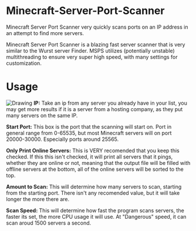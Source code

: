 # Minecraft-Server-Port-Scanner
Minecraft Server Port Scanner very quickly scans ports on an IP address in an attempt to find more servers.

Minecraft Server Port Scanner is a blazing fast server scanner that is very similar to the Wurst server Finder.
MSPS utilizes (potentially unstable) multithreading to ensure very super high speed, with many settings for customization.

# Usage
![Drawing](https://user-images.githubusercontent.com/64995932/148468430-557dc2f6-be2c-4990-9019-cf3f57ad7111.png)
**IP:** Take an ip from any server you already have in your list, you may get more results if it is a server from a hosting company, as they put many servers on the same IP.

**Start Port:** This box is the port that the scanning will start on. Port in general range from 0-65535, but most Minecraft servers will on port 20000-30000. Especially ports around 25565.

**Only Print Online Servers:** This is VERY recomended that you keep this checked. If this this isn't checked, it will print all servers that it pings, whether they are online or not, meaning that the output file will be filled with offline servers at the bottom, all of the online servers will be sorted to the top.

**Amount to Scan:** This will determine how many servers to scan, starting from the starting port. There isn't any recomended value, but it will take longer the more there are.

**Scan Speed:** This will determine how fast the program scans servers, the faster its set, the more CPU usage it will use. At "Dangerous" speed, it can scan aroud 1500 servers a second. 
